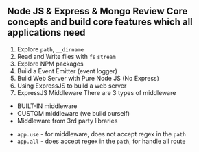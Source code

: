 ## Node JS & Express & Mongo Review Core concepts and build core features which all applications need

1. Explore `path`, `__dirname`
2. Read and Write files with `fs` `stream`
3. Explore NPM packages
4. Build a Event Emitter (event logger)
5. Build Web Server with Pure Node JS (No Express)
6. Using ExpressJS to build a web server
7. ExpressJS Middleware
   There are 3 types of middleware

- BUILT-IN middleware
- CUSTOM middleware (we build ourself)
- Middleware from 3rd party libraries

* `app.use` - for middleware, does not accept regex in the `path`
* `app.all` - does accept regex in the `path`, for handle all route
